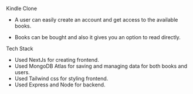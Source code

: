 Kindle Clone

- A user can easily create an account and get access to the available books.

- Books can be bought and also it gives you an option to read directly.

Tech Stack
- Used NextJs for creating frontend.
- Used MongoDB Atlas for saving and managing data for both books and users.
- Used Tailwind css for styling frontend.
- Used Express and Node for backend.
